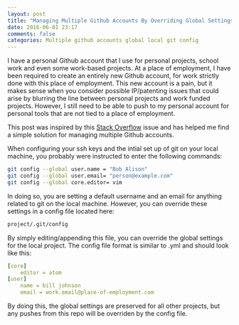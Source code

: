 ```yaml
---
layout: post
title: "Managing Multiple Github Accounts By Overriding Global Settings with Local Git Config"
date: 2016-06-01 23:17
comments: false
categories: Multiple github accounts global local git config
---
```


I have a personal Github account that I use for personal projects, school work and even some work-based projects. 
At a place of employment, I have been required to create an entirely new Github account, for work strictly done with this place of employment. 
This new account is a pain, but it makes sense when you consider possible IP/patenting issues that could arise by blurring the line between personal projects and work funded projects.
However, I still need to be able to push to my personal account for personal tools that are not tied to a place of employment.

This post was inspired by this [Stack Overflow](http://stackoverflow.com/questions/9347458/switch-between-user-identities-in-one-git-on-one-computer) issue and has helped me find a simple solution for managing multiple Github accounts.

When configuring your ssh keys and the intial set up of git on your local machine, you probably were instructed to enter the following commands:

```bash
git config --global user.name = "Bob Alison"
git config --global user.email= "person@example.com"
git config --global core.editor= vim
```

In doing so, you are setting a default username and an email for anything related to git on the local machine.
However, you can override these settings in a config file located here:

```bash
project/.git/config
```

By simply editing/appending this file, you can override the global settings for the local project. The config file format is similar to .yml and should look like this:

```yml
[core]
	editor = atom
[user]
	name = bill johnson
	email = work.email@place-of-employment.com
```

By doing this, the global settings are preserved for all other projects, but any pushes from this repo will be overriden by the config file.

